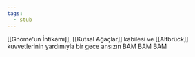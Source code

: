 ```yaml
---
tags:
  - stub
---  
```

  
[[Gnome'un İntikamı]], [[Kutsal Ağaçlar]] kabilesi ve [[Altbrück]] kuvvetlerinin yardımıyla bir gece ansızın BAM BAM BAM